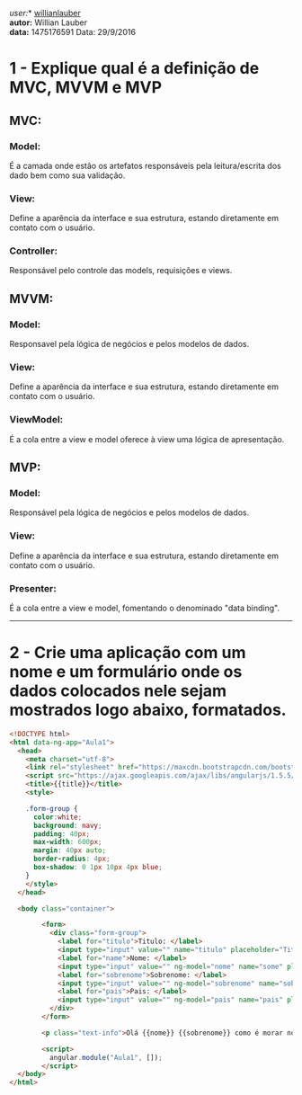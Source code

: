 *user:** [willianlauber](https://github.com/willianlauber)  
**autor:** Willian Lauber   
**data:** 1475176591
Data: 29/9/2016

# 1 - Explique qual é a definição de MVC, MVVM e MVP

## MVC:
### Model:
   É a camada onde estão os artefatos responsáveis pela leitura/escrita dos dado bem como sua validação.
### View:
   Define a aparência da interface e sua estrutura, estando diretamente em contato com o usuário.
### Controller:
   Responsável pelo controle das models, requisições e views.

## MVVM:
### Model:
   Responsavel pela lógica de negócios e pelos modelos de dados.
### View:
   Define a aparência da interface e sua estrutura, estando diretamente em contato com o usuário.
### ViewModel:
   É a cola entre a view e model oferece à view uma lógica de apresentação.

## MVP:
### Model:
  Responsável pela lógica de negócios e pelos modelos de dados.
### View:
  Define a aparência da interface e sua estrutura, estando diretamente em contato com o usuário.
### Presenter:
  É a cola entre a view e model, fomentando o denominado "data binding".

--------------------------------------------------------------------------------------------------------------------
# 2 - Crie uma aplicação com um nome e um formulário onde os dados colocados nele sejam mostrados logo abaixo, formatados.


```html
<!DOCTYPE html>
<html data-ng-app="Aula1">
  <head>
    <meta charset="utf-8">
    <link rel="stylesheet" href="https://maxcdn.bootstrapcdn.com/bootstrap/3.3.6/css/bootstrap.min.css"/>
    <script src="https://ajax.googleapis.com/ajax/libs/angularjs/1.5.5/angular.min.js"></script>
    <title>{{title}}</title>
    <style>

    .form-group {
      color:white;
      background: navy;
      padding: 40px;
      max-width: 600px;
      margin: 40px auto;
      border-radius: 4px;
      box-shadow: 0 1px 10px 4px blue;
    }
    </style>
  </head>

  <body class="container">

        <form>
          <div class="form-group">
            <label for="titulo">Titulo: </label>
            <input type="input" value="" name="titulo" placeholder="Titulo" ng-model="title"></input> <br>
            <label for="name">Nome: </label>
            <input type="input" value="" ng-model="nome" name="some" placeholder="Nome"></input> <br>
            <label for="sobrenome">Sobrenome: </label>
            <input type="input" value="" ng-model="sobrenome" name="sobrenome" placeholder="Sobrenome"></input> <br>
            <label for="pais">Pais: </label>
            <input type="input" value="" ng-model="pais" name="pais" placeholder="Pais"></input> <br>
          </div>
        </form>

        <p class="text-info">Olá {{nome}} {{sobrenome}} como é morar no/a {{pais}} </p>

        <script>
          angular.module("Aula1", []);
        </script>
  </body>
</html>
